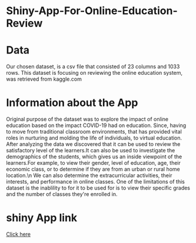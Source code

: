 # Shiny-App-For-Online-Education-Review
# Data
Our chosen dataset, is a csv file that consisted of 23 columns and 1033 rows. This dataset is focusing on reviewing the online education system, was retrieved from kaggle.com

# Information about the App
Original purpose of the dataset was to explore the impact of online education based on the impact COVID-19 had on education. Since, having to move from traditional classroom environments, that has provided vital roles in nurturing and molding the life of individuals, to virtual education. After analyzing the data we discovered that it can be used to review the satisfactory level of the learners.It can also be used to investigate the demographics of the students, which gives us an inside viewpoint of the learners.For example, to view their gender, level of education, age, their economic class, or to determine if they are from an urban or rural home location.\n
We can also determine the extracurricular activities, their interests, and performance in online classes. One of the limitations of this dataset is the inablility to for it to be used for is to view their specific grades and the number of classes they're enrolled in.


# shiny App link 
[Click here](https://johg5f-abhijith-chigurupati.shinyapps.io/Online_Education_Review/?_ga=2.50206502.1434378381.1651526430-2121356209.1648505804)
